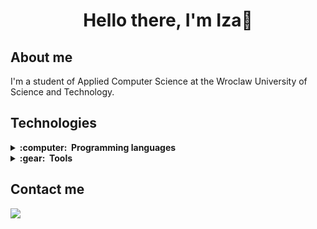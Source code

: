 <h1 align="center"> Hello there, I'm Iza👋</h1>

## About me 
I'm a student of Applied Computer Science at the Wroclaw University of Science and Technology.

## Technologies  
<details>
  <summary><b>:computer: &nbsp;Programming languages</b></summary>
  <br/>
  
![Python](https://img.shields.io/badge/PYTHON-3776AB.svg?&style=flat&logo=python&logoColor=white)&nbsp;
![Kotlin](https://img.shields.io/badge/KOTLIN-7F2EC2.svg?&style=flat&logo=kotlin&logoColor=white)&nbsp;
![Java](https://img.shields.io/badge/JAVA-C42323.svg?&style=flat&logo=java&logoColor=white)&nbsp;
![Cpp](https://img.shields.io/badge/C++-00599C.svg?&style=flat&logo=c%2B%2B&logoColor=white)&nbsp;
![C#](https://img.shields.io/badge/C_SHARP-DD30A6.svg?&style=flat&logo=csharp&logoColor=white)&nbsp;
![JavaScript](https://img.shields.io/badge/JAVA_SCRIPT-F7DF1E.svg?&style=flat&logo=javascript&logoColor=white)&nbsp;

</details>
 
<details>
  <summary><b>:gear: &nbsp;Tools</b></summary>
  <br/>
  
![PyCharm](https://img.shields.io/badge/PYCHARM-EFF910.svg?&style=flat&logo=pycharm&logoColor=black)&nbsp;
![IntelliJ](https://img.shields.io/badge/INTELLIJ-F7346F.svg?&style=flat&logo=intellij-idea)&nbsp;
![VSCode](https://img.shields.io/badge/VSCODE-007ACC.svg?&style=flat&logo=visual-studio-code)&nbsp;
![VisualStudio](https://img.shields.io/badge/VISUAL_STUDIO-5C2D91.svg?&style=flat&logo=visualstudio)&nbsp;
<br>
![AndroidStudio](https://img.shields.io/badge/ANDROID_STUDIO-3DDC84.svg?&style=flat&logo=androidstudio&logoColor=white)&nbsp; 
![Postgres](https://img.shields.io/badge/POSTGRES-%23316192.svg?&style=flat&logo=postgresql&logoColor=white)&nbsp;
![MongoDB](https://img.shields.io/badge/MONGODB-%47A248.svg?&style=flat&logo=mongodb&logoColor=white)&nbsp;
![NodeJS](https://img.shields.io/badge/NODE_JS-5FA04E.svg?&style=flat&logo=node.js&logoColor=white)&nbsp;
![Vue](https://img.shields.io/badge/VUE-4FC08D.svg?&style=flat&logo=vue.js&logoColor=white)&nbsp;
<br>
![Git](https://img.shields.io/badge/GIT-%23F05033.svg?&style=flat&logo=git&logoColor=white)&nbsp;
![GitHub](https://img.shields.io/badge/GITHUB-%23121011.svg?&style=flat&logo=github&logoColor=white)&nbsp;

</details>

## Contact me 
<a href="https://www.linkedin.com/in/izabela-kalenik-259a36298"><img src="https://img.shields.io/badge/linkedin-%230077B5.svg?&style=for-the-badge&logo=linkedin&logoColor=white" /></a>&nbsp;
